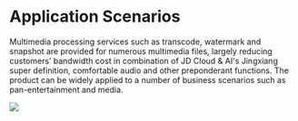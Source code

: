 # Application Scenarios

Multimedia processing services such as transcode, watermark and snapshot are provided for numerous multimedia files, largely reducing customers’ bandwidth cost in combination of JD Cloud & AI's Jingxiang super definition, comfortable audio and other preponderant functions. The product can be widely applied to a number of business scenarios such as pan-entertainment and media.

![](https://github.com/jdcloudcom/cn/blob/cn-Media-Processing-Service/image/Media-Processing-Service/%E5%AA%92%E4%BD%93%E5%A4%84%E7%90%86%E5%BA%94%E7%94%A8%E5%9C%BA%E6%99%AF.png)
